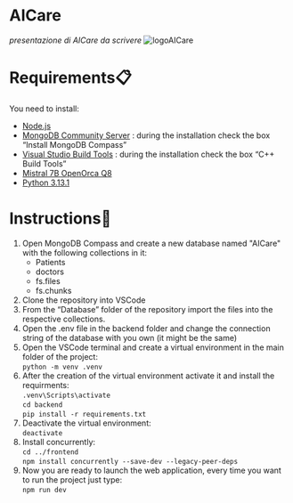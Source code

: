 # AICare
*presentazione di AICare da scrivere*
![logoAICare](https://github.com/user-attachments/assets/ebe0148a-77d6-4b2e-b228-f33284077e1c)

# Requirements📋
You need to install:
+ [Node.js](https://nodejs.org/en)
+ [MongoDB Community Server](https://www.mongodb.com/try/download/community) : during the installation check the box “Install MongoDB Compass”
+ [Visual Studio Build Tools](https://visualstudio.microsoft.com/it/visual-cpp-build-tools/) : during the installation check the box “C++ Build Tools”
+ [Mistral 7B OpenOrca Q8](https://huggingface.co/TheBloke/Mistral-7B-OpenOrca-GGUF/blob/main/mistral-7b-openorca.Q8_0.gguf)
+ [Python 3.13.1](https://www.python.org/downloads/release/python-3131/)

# Instructions📖
1. Open MongoDB Compass and create a new database named "AICare" with the following collections in it:
   + Patients
   + doctors
   + fs.files
   + fs.chunks
2. Clone the repository into VSCode
3. From the “Database” folder of the repository import the files into the respective collections.
4. Open the .env file in the backend folder and change the connection string of the database with you own (it might be the same)
5. Open the VSCode terminal and create a virtual environment in the main folder of the project:<br>
   ```python -m venv .venv```
6. After the creation of the virtual environment activate it and install the requirments:<br>
   ```.venv\Scripts\activate```<br>
   ```cd backend```<br>
    ```pip install -r requirements.txt```
7. Deactivate the virtual environment:<br>
   ```deactivate```
8. Install concurrently:<br>
```cd ../frontend```<br>
   ```npm install concurrently --save-dev --legacy-peer-deps```
9. Now you are ready to launch the web application, every time you want to run the project just type:<br>
   ```npm run dev```
